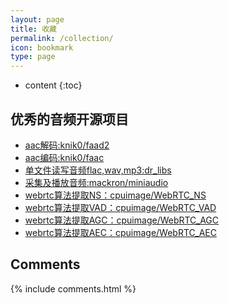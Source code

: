 ```yaml
---
layout: page
title: 收藏 
permalink: /collection/
icon: bookmark
type: page
---
```


* content
{:toc}

## 优秀的音频开源项目

- [aac解码:knik0/faad2](https://github.com/knik0/faad2)
- [aac编码:knik0/faac](https://github.com/knik0/faac)
- [单文件读写音频flac,wav,mp3:dr_libs](https://github.com/mackron/dr_libs)
- [采集及播放音频:mackron/miniaudio](https://github.com/mackron/miniaudio)
- [webrtc算法提取NS：cpuimage/WebRTC_NS](https://github.com/cpuimage/WebRTC_NS)
- [webrtc算法提取VAD：cpuimage/WebRTC_VAD](https://github.com/cpuimage/WebRTC_VAD)
- [webrtc算法提取AGC：cpuimage/WebRTC_AGC](https://github.com/cpuimage/WebRTC_AGC)
- [webrtc算法提取AEC：cpuimage/WebRTC_AEC](https://github.com/cpuimage/WebRTC_AECM)

## Comments

{% include comments.html %}
